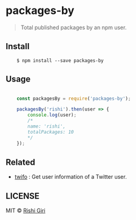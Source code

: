 # packages-by

> Total published packages by an npm user.

## Install 

```
	$ npm install --save packages-by
```

## Usage

```js

	const packagesBy = require('packages-by');

	packagesBy('rishi').then(user => {
		console.log(user);
		/*
		name: 'rishi',
		totalPackages: 10
		*/
	});
```

## Related

- [twifo](https://github.com/codedotjs/twifo) : Get user information of a Twitter user.

## LICENSE

MIT &copy; [Rishi Giri](http://rishigiri.com)

